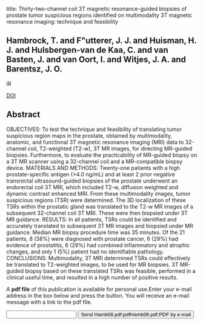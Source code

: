 title: Thirty-two-channel coil 3T magnetic resonance-guided biopsies of prostate tumor suspicious regions identified on multimodality 3T magnetic resonance imaging: technique and feasibility

## Hambrock, T. and F"utterer, J. J. and Huisman, H. J. and Hulsbergen-van de Kaa, C. and van Basten, J. and van Oort, I. and Witjes, J. A. and Barentsz, J. O.
IR

<a href="https://doi.org/10.1097/RLI.0b013e31817d0506">DOI</a>

## Abstract
OBJECTIVES: To test the technique and feasibility of translating tumor suspicious region maps in the prostate, obtained by multimodality, anatomic, and functional 3T magnetic resonance imaging (MRI) data to 32-channel coil, T2-weighted (T2-w), 3T MR images, for directing MR-guided biopsies. Furthermore, to evaluate the practicability of MR-guided biopsy on a 3T MR scanner using a 32-channel coil and a MR-compatible biopsy device. MATERIALS AND METHODS: Twenty-one patients with a high prostate-specific antigen (>4.0 ng/mL) and at least 2 prior negative transrectal ultrasound-guided biopsies of the prostate underwent an endorectal coil 3T MRI, which included T2-w, diffusion weighted and dynamic contrast enhanced MRI. From these multimodality images, tumor suspicious regions (TSR) were determined. The 3D localization of these TSRs within the prostatic gland was translated to the T2-w MR images of a subsequent 32-channel coil 3T MRI. These were then biopsied under 3T MR guidance. RESULTS: In all patients, TSRs could be identified and accurately translated to subsequent 3T MR images and biopsied under MR guidance. Median MR biopsy procedure time was 35 minutes. Of the 21 patients, 8 (38%) were diagnosed with prostate cancer, 6 (29%) had evidence of prostatitis, 6 (29%) had combined inflammatory and atrophic changes, and only 1 (5%) patient had no identifiable pathology. CONCLUSIONS: Multimodality, 3T MRI determined TSRs could effectively be translated to T2-weighted images, to be used for MR biopsies. 3T MR-guided biopsy based on these translated TSRs was feasible, performed in a clinical useful time, and resulted in a high number of positive results.

A <b>pdf file</b> of this publication is available for personal use.Enter your e-mail address in the box below and press the button. You will receive an e-mail message with a link to the pdf file.
<form action="sender.php">  <input type="text" name="email">  <input type="submit" value="Send Hamb08.pdf:pdfHamb08.pdf:PDF by e-mail"></form>